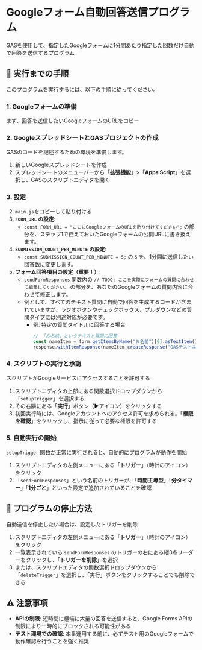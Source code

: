 # Googleフォーム自動回答送信プログラム
GASを使用して、指定したGoogleフォームに1分間あたり指定した回数だけ自動で回答を送信するプログラム

## 🚀 実行までの手順
このプログラムを実行するには、以下の手順に従ってください。

### 1\. Googleフォームの準備
まず、回答を送信したいGoogleフォームのURLをコピー

### 2\. GoogleスプレッドシートとGASプロジェクトの作成
GASのコードを記述するための環境を準備します。

1.  新しいGoogleスプレッドシートを作成
2.  スプレッドシートのメニューバーから「**拡張機能**」\>「**Apps Script**」を選択し、GASのスクリプトエディタを開く

### 3\. 設定

2.  `main.js`をコピーして貼り付ける
3.  **`FORM_URL` の設定**:
      * `const FORM_URL = "ここにGoogleフォームのURLを貼り付けてください";` の部分を、ステップ1で控えておいたGoogleフォームの公開URLに書き換えます。
4.  **`SUBMISSION_COUNT_PER_MINUTE` の設定**:
      * `const SUBMISSION_COUNT_PER_MINUTE = 5;` の `5` を、1分間に送信したい回答数に変更します。
5.  **フォーム回答項目の設定（重要！）**:
      * `sendFormResponses` 関数内の `// TODO: ここを実際にフォームの質問に合わせて編集してください。` の部分を、あなたのGoogleフォームの質問内容に合わせて修正します。
      * 例として、すべてのテキスト質問に自動で回答を生成するコードが含まれていますが、ラジオボタンやチェックボックス、プルダウンなどの質問タイプには別途対応が必要です。
          * 例: 特定の質問タイトルに回答する場合
            ```javascript
            // 「お名前」というテキスト質問に回答
            const nameItem = form.getItemsByName("お名前")[0].asTextItem();
            response.withItemResponse(nameItem.createResponse("GASテストユーザー"));
            ```

### 4\. スクリプトの実行と承認

スクリプトがGoogleサービスにアクセスすることを許可する

1.  スクリプトエディタの上部にある関数選択ドロップダウンから「`setupTrigger`」を選択する
2.  その右隣にある「**実行**」ボタン（▶アイコン）をクリックする
3.  初回実行時には、Googleアカウントへのアクセス許可を求められる。「**権限を確認**」をクリックし、指示に従って必要な権限を許可する

### 5\. 自動実行の開始
`setupTrigger` 関数が正常に実行されると、自動的にプログラムが動作を開始

1.  スクリプトエディタの左側メニューにある「**トリガー**」（時計のアイコン）をクリック
2.  「`sendFormResponses`」という名前のトリガーが、「**時間主導型**」「**分タイマー**」「**1分ごと**」といった設定で追加されていることを確認


## 🛑 プログラムの停止方法

自動送信を停止したい場合は、設定したトリガーを削除

1.  スクリプトエディタの左側メニューにある「**トリガー**」（時計のアイコン）をクリック
2.  一覧表示されている `sendFormResponses` のトリガーの右にある縦3点リーダーをクリックし、「**トリガーを削除**」を選択
3.  または、スクリプトエディタの関数選択ドロップダウンから「`deleteTrigger`」を選択し、「実行」ボタンをクリックすることでも削除できる

## ⚠️ 注意事項

  * **APIの制限**: 短時間に極端に大量の回答を送信すると、Google Forms APIの制限により一時的にブロックされる可能性がある
  * **テスト環境での確認**: 本番運用する前に、必ずテスト用のGoogleフォームで動作確認を行うことを強く推奨
